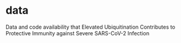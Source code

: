 # data
Data and code availability that Elevated Ubiquitination Contributes to Protective Immunity against Severe SARS-CoV-2 Infection
